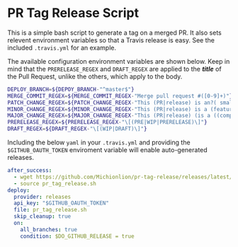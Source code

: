 # PR Tag Release Script

This is a simple bash script to generate a tag on a merged PR.  It also sets
relevent environment variables so that a Travis release is easy. See the
included `.travis.yml` for an example.

The available configuration environment variables are shown below. Keep in mind
that the `PRERELEASE_REGEX` and `DRAFT_REGEX` are applied to the ***title*** of
the Pull Request, unlike the others, which apply to the body.

```bash
DEPLOY_BRANCH=${DEPOY_BRANCH-"^master$"}
MERGE_COMMIT_REGEX=${MERGE_COMMIT_REGEX-"Merge pull request #([0-9]+)"}
PATCH_CHANGE_REGEX=${PATCH_CHANGE_REGEX-"This (PR|release) is an?( small| tiny)? (update|bugfix)"}
MINOR_CHANGE_REGEX=${MINOR_CHANGE_REGEX-"This (PR|release) is a (feature( update| change)?|big (update|change))"}
MAJOR_CHANGE_REGEX=${MAJOR_CHANGE_REGEX-"This (PR|release) (is a ((compatibility[ -])?breaking|major) (update|change)| breaks( backwards)? compatibility)"}
PRERELEASE_REGEX=${PRERELEASE_REGEX-"\[(PRE|WIP|PRERELEASE)\]"}
DRAFT_REGEX=${DRAFT_REGEX-"\[(WIP|DRAFT)\]"}
```

Including the below `yaml` in your `.travis.yml` and providing the
`$GITHUB_OAUTH_TOKEN` enviroment variable will enable auto-generated releases.

```yaml
after_success:
  - wget https://github.com/Michionlion/pr-tag-release/releases/latest/download/pr_tag_release.sh
  - source pr_tag_release.sh
deploy:
  provider: releases
  api_key: "$GITHUB_OAUTH_TOKEN"
  file: pr_tag_release.sh
  skip_cleanup: true
  on:
    all_branches: true
    condition: $DO_GITHUB_RELEASE = true
```
